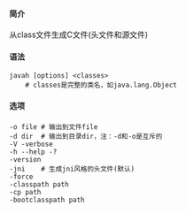 #### 简介

从class文件生成C文件(头文件和源文件)

#### 语法

```
javah [options] <classes>
	# classes是完整的类名，如java.lang.Object
```

#### 选项

```
-o file	# 输出到文件file
-d dir	# 输出到目录dir，注：-d和-o是互斥的
-V -verbose
-h --help -?
-version
-jni	# 生成jni风格的头文件(默认)
-force
-classpath path
-cp path
-bootclasspath path
```



